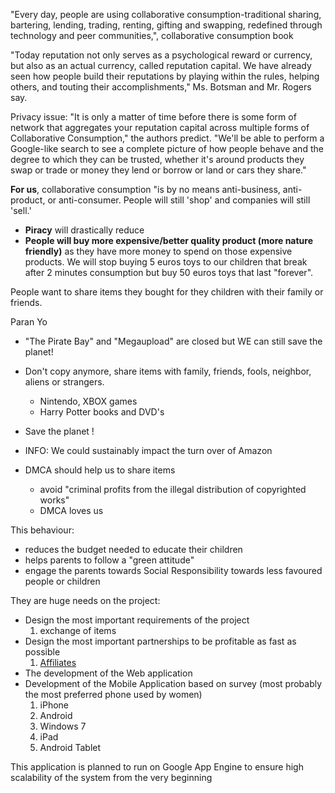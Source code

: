 "Every day, people are using collaborative consumption-traditional sharing, bartering, lending, trading, renting, gifting and swapping, redefined through technology and peer communities,", collaborative consumption book

"Today reputation not only serves as a psychological reward or currency, but also as an actual currency, called reputation capital. We have already seen how people build their reputations by playing within the rules, helping others, and touting their accomplishments," Ms. Botsman and Mr. Rogers say.

Privacy issue: "It is only a matter of time before there is some form of network that aggregates your reputation capital across multiple forms of Collaborative Consumption," the authors predict. "We'll be able to perform a Google-like search to see a complete picture of how people behave and the degree to which they can be trusted, whether it's around products they swap or trade or money they lend or borrow or land or cars they share."

**For us**, collaborative consumption "is by no means anti-business, anti-product, or anti-consumer. People will still 'shop' and companies will still 'sell.'
  * **Piracy** will drastically reduce
  * **People will buy more expensive/better quality product (more nature friendly)** as they have more money to spend on those expensive products. We will stop buying 5 euros toys to our children that break after 2 minutes consumption but buy 50 euros toys that last "forever".


People want to share items they bought for they children with their family or friends.

Paran Yo
  * "The Pirate Bay" and "Megaupload" are closed but WE can still save the planet!
  * Don't copy anymore, share items with family, friends, fools, neighbor, aliens or strangers.
    * Nintendo, XBOX games
    * Harry Potter books and DVD's
  * Save the planet !

  * INFO: We could sustainably impact the turn over of Amazon
  * DMCA should help us to share items
    * avoid "criminal profits from the illegal distribution of copyrighted works"
    * DMCA loves us

This behaviour:
  * reduces the budget needed to educate their children
  * helps parents to follow a "green attitude"
  * engage the parents towards Social Responsibility towards less favoured people or children

They are huge needs on the project:
  * Design the most important requirements of the project
    1. exchange of items
  * Design the most important partnerships to be profitable as fast as possible
    1. [Affiliates](Affiliates.md)
  * The development of the Web application
  * Development of the Mobile Application based on survey (most probably the most preferred phone used by women)
    1. iPhone
    1. Android
    1. Windows 7
    1. iPad
    1. Android Tablet

This application is planned to run on Google App Engine to ensure high scalability of the system from the very beginning